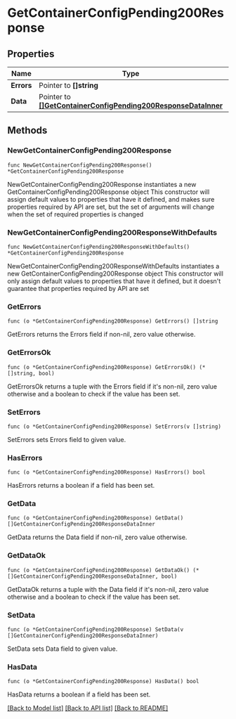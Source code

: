 # GetContainerConfigPending200Response

## Properties

Name | Type | Description | Notes
------------ | ------------- | ------------- | -------------
**Errors** | Pointer to **[]string** |  | [optional] 
**Data** | Pointer to [**[]GetContainerConfigPending200ResponseDataInner**](GetContainerConfigPending200ResponseDataInner.md) |  | [optional] 

## Methods

### NewGetContainerConfigPending200Response

`func NewGetContainerConfigPending200Response() *GetContainerConfigPending200Response`

NewGetContainerConfigPending200Response instantiates a new GetContainerConfigPending200Response object
This constructor will assign default values to properties that have it defined,
and makes sure properties required by API are set, but the set of arguments
will change when the set of required properties is changed

### NewGetContainerConfigPending200ResponseWithDefaults

`func NewGetContainerConfigPending200ResponseWithDefaults() *GetContainerConfigPending200Response`

NewGetContainerConfigPending200ResponseWithDefaults instantiates a new GetContainerConfigPending200Response object
This constructor will only assign default values to properties that have it defined,
but it doesn't guarantee that properties required by API are set

### GetErrors

`func (o *GetContainerConfigPending200Response) GetErrors() []string`

GetErrors returns the Errors field if non-nil, zero value otherwise.

### GetErrorsOk

`func (o *GetContainerConfigPending200Response) GetErrorsOk() (*[]string, bool)`

GetErrorsOk returns a tuple with the Errors field if it's non-nil, zero value otherwise
and a boolean to check if the value has been set.

### SetErrors

`func (o *GetContainerConfigPending200Response) SetErrors(v []string)`

SetErrors sets Errors field to given value.

### HasErrors

`func (o *GetContainerConfigPending200Response) HasErrors() bool`

HasErrors returns a boolean if a field has been set.

### GetData

`func (o *GetContainerConfigPending200Response) GetData() []GetContainerConfigPending200ResponseDataInner`

GetData returns the Data field if non-nil, zero value otherwise.

### GetDataOk

`func (o *GetContainerConfigPending200Response) GetDataOk() (*[]GetContainerConfigPending200ResponseDataInner, bool)`

GetDataOk returns a tuple with the Data field if it's non-nil, zero value otherwise
and a boolean to check if the value has been set.

### SetData

`func (o *GetContainerConfigPending200Response) SetData(v []GetContainerConfigPending200ResponseDataInner)`

SetData sets Data field to given value.

### HasData

`func (o *GetContainerConfigPending200Response) HasData() bool`

HasData returns a boolean if a field has been set.


[[Back to Model list]](../README.md#documentation-for-models) [[Back to API list]](../README.md#documentation-for-api-endpoints) [[Back to README]](../README.md)


